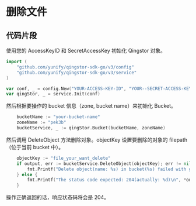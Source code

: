 # 删除文件

## 代码片段

使用您的 AccessKeyID 和 SecretAccessKey 初始化 Qingstor 对象。

```go
import (
	"github.com/yunify/qingstor-sdk-go/v3/config"
	"github.com/yunify/qingstor-sdk-go/v3/service"
)

var conf, _ = config.New("YOUR-ACCESS-KEY-ID", "YOUR--SECRET-ACCESS-KEY")
var qingStor, _ = service.Init(conf)
```

然后根据要操作的 bucket 信息（zone, bucket name）来初始化 Bucket。

```go
	bucketName := "your-bucket-name"
	zoneName := "pek3b"
	bucketService, _ := qingStor.Bucket(bucketName, zoneName)
```

然后调用 DeleteObject 方法删除对象。objectKey 设置要删除的对象的 filepath（位于当前 bucket 中）。

```go
	objectKey := "file_your_want_delete"
	if output, err := bucketService.DeleteObject(objectKey); err != nil {
		fmt.Printf("Delete object(name: %s) in bucket(%s) failed with given error: %s\n", objectKey, bucketName, err)
	} else {
		fmt.Printf("The status code expected: 204(actually: %d)\n", *output.StatusCode)
	}
```

操作正确返回的话，响应状态码将会是 204。